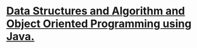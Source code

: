 # [Data Structures and Algorithm and Object Oriented Programming using Java.](https://github.com/kunal-kushwaha/DSA-Bootcamp-Java)
